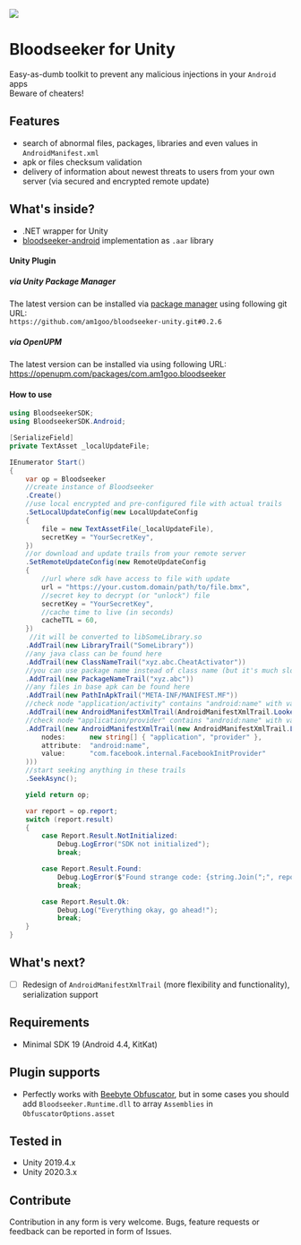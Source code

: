 <a href="https://openupm.com/packages/com.am1goo.bloodseeker/"><img src="https://img.shields.io/npm/v/com.am1goo.bloodseeker?label=openupm&amp;registry_uri=https://package.openupm.com" /></a>

# Bloodseeker for Unity
Easy-as-dumb toolkit to prevent any malicious injections in your `Android` apps \
Beware of cheaters!

## Features
- search of abnormal files, packages, libraries and even values in `AndroidManifest.xml`
- apk or files checksum validation
- delivery of information about newest threats to users from your own server (via secured and encrypted remote update)

## What's inside?
- .NET wrapper for Unity
- [bloodseeker-android](https://github.com/am1goo/bloodseeker-android) implementation as `.aar` library

#### Unity Plugin
##### via Unity Package Manager
The latest version can be installed via [package manager](https://docs.unity3d.com/Manual/upm-ui-giturl.html) using following git URL: \
`https://github.com/am1goo/bloodseeker-unity.git#0.2.6`

##### via OpenUPM
The latest version can be installed via using following URL: \
https://openupm.com/packages/com.am1goo.bloodseeker

#### How to use
```csharp
using BloodseekerSDK;
using BloodseekerSDK.Android;

[SerializeField]
private TextAsset _localUpdateFile;

IEnumerator Start()
{
    var op = Bloodseeker
    //create instance of Bloodseeker
    .Create()
    //use local encrypted and pre-configured file with actual trails
    .SetLocalUpdateConfig(new LocalUpdateConfig
    {
        file = new TextAssetFile(_localUpdateFile),
        secretKey = "YourSecretKey",
    })
    //or download and update trails from your remote server
    .SetRemoteUpdateConfig(new RemoteUpdateConfig
    {
        //url where sdk have access to file with update
        url = "https://your.custom.domain/path/to/file.bmx",
        //secret key to decrypt (or "unlock") file
        secretKey = "YourSecretKey",
        //cache time to live (in seconds)
        cacheTTL = 60,
    })
     //it will be converted to libSomeLibrary.so
    .AddTrail(new LibraryTrail("SomeLibrary"))
    //any java class can be found here
    .AddTrail(new ClassNameTrail("xyz.abc.CheatActivator"))
    //you can use package name instead of class name (but it's much slower)
    .AddTrail(new PackageNameTrail("xyz.abc"))
    //any files in base apk can be found here
    .AddTrail(new PathInApkTrail("META-INF/MANIFEST.MF"))
    //check node "application/activity" contains "android:name" with value "com.unity3d.player.UnityPlayerActivity"
    .AddTrail(new AndroidManifestXmlTrail(AndroidManifestXmlTrail.Looker.UnityPlayerActivity()))
    //check node "application/provider" contains "android:name" with value "com.facebook.internal.FacebookInitProvider"
    .AddTrail(new AndroidManifestXmlTrail(new AndroidManifestXmlTrail.Looker(
        nodes:      new string[] { "application", "provider" },
        attribute:  "android:name",
        value:      "com.facebook.internal.FacebookInitProvider"
    )))
    //start seeking anything in these trails
    .SeekAsync();

    yield return op;

    var report = op.report;
    switch (report.result)
    {
        case Report.Result.NotInitialized:
            Debug.LogError("SDK not initialized");
            break;

        case Report.Result.Found:
            Debug.LogError($"Found strange code: {string.Join(";", report.evidence)}");
            break;

        case Report.Result.Ok:
            Debug.Log("Everything okay, go ahead!");
            break;
    }
}
```

## What's next?
- [ ] Redesign of `AndroidManifestXmlTrail` (more flexibility and functionality), serialization support

## Requirements
- Minimal SDK 19 (Android 4.4, KitKat)

## Plugin supports
- Perfectly works with [Beebyte Obfuscator](https://www.beebyte.co.uk/), but in some cases you should add `Bloodseeker.Runtime.dll` to array `Assemblies` in `ObfuscatorOptions.asset`

## Tested in
- Unity 2019.4.x
- Unity 2020.3.x

## Contribute
Contribution in any form is very welcome. Bugs, feature requests or feedback can be reported in form of Issues.
